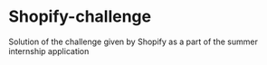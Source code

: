 # Shopify-challenge
Solution of the challenge given by Shopify as a part of the summer internship application
